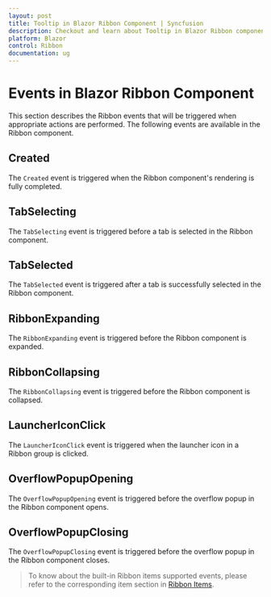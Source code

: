```yaml
---
layout: post
title: Tooltip in Blazor Ribbon Component | Syncfusion
description: Checkout and learn about Tooltip in Blazor Ribbon component in Blazor Server App and Blazor WebAssembly App.
platform: Blazor
control: Ribbon
documentation: ug
---
```


# Events in Blazor Ribbon Component

This section describes the Ribbon events that will be triggered when appropriate actions are performed. The following events are available in the Ribbon component.

## Created

The `Created` event is triggered when the Ribbon component's rendering is fully completed.

## TabSelecting

The `TabSelecting` event is triggered before a tab is selected in the Ribbon component.

## TabSelected

The `TabSelected` event is triggered after a tab is successfully selected in the Ribbon component.

## RibbonExpanding

The `RibbonExpanding` event is triggered before the Ribbon component is expanded.

## RibbonCollapsing

The `RibbonCollapsing` event is triggered before the Ribbon component is collapsed.

## LauncherIconClick

The `LauncherIconClick` event is triggered when the launcher icon in a Ribbon group is clicked. 

## OverflowPopupOpening

The `OverflowPopupOpening` event is triggered before the overflow popup in the Ribbon component opens.

## OverflowPopupClosing

The `OverflowPopupClosing` event is triggered before the overflow popup in the Ribbon component closes.

> To know about the built-in Ribbon items supported events, please refer to the corresponding item section in [Ribbon Items](./items).
